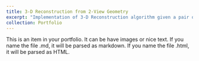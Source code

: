 ```yaml
---
title: 3-D Reconstruction from 2-View Geometry
excerpt: "Implementation of 3-D Reconstruction algorithm given a pair of calibrated, stereo-rectified images.<br/><img src='https://i.imgur.com/3ZHobbK.png'>"
collection: Portfolio
---
```


This is an item in your portfolio. It can be have images or nice text. If you name the file .md, it will be parsed as markdown. If you name the file .html, it will be parsed as HTML. 
